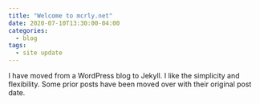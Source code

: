 ```yaml
---
title: "Welcome to mcrly.net"
date: 2020-07-10T13:30:00-04:00
categories:
  - blog
tags:
  - site update
---
```


I have moved from a WordPress blog to Jekyll.  I like the simplicity and flexibility.  Some prior posts have been moved over with their original post date.
